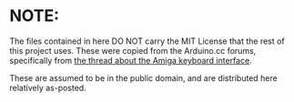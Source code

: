 
# NOTE:

The files contained in here DO NOT carry the MIT License that the
rest of this project uses. These were copied from the Arduino.cc
forums, specifically from [the thread about the Amiga keyboard
interface](http://forum.arduino.cc/index.php?topic=139358.75).

These are assumed to be in the public domain, and are distributed
here relatively as-posted.
